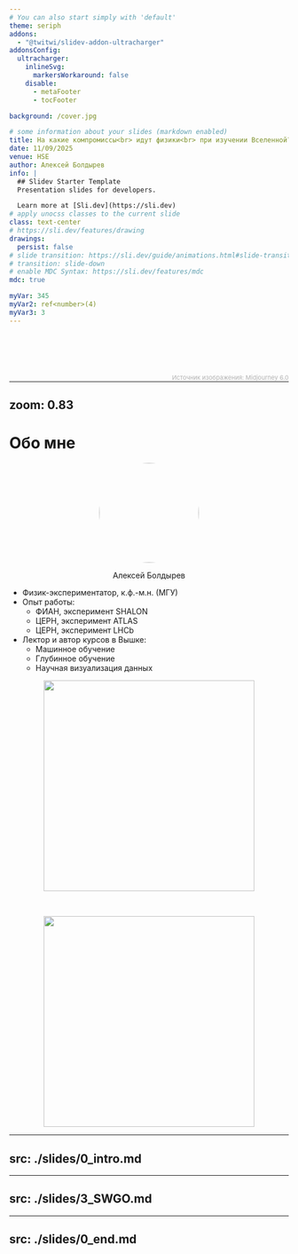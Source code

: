 ```yaml
---
# You can also start simply with 'default'
theme: seriph
addons:
  - "@twitwi/slidev-addon-ultracharger"
addonsConfig:
  ultracharger:
    inlineSvg:
      markersWorkaround: false
    disable:
      - metaFooter
      - tocFooter

background: /cover.jpg

# some information about your slides (markdown enabled)
title: На какие компромиссы<br> идут физики<br> при изучении Вселенной?
date: 11/09/2025
venue: HSE
author: Алексей Болдырев
info: |
  ## Slidev Starter Template
  Presentation slides for developers.

  Learn more at [Sli.dev](https://sli.dev)
# apply unocss classes to the current slide
class: text-center
# https://sli.dev/features/drawing
drawings:
  persist: false
# slide transition: https://sli.dev/guide/animations.html#slide-transitions
# transition: slide-down
# enable MDC Syntax: https://sli.dev/features/mdc
mdc: true

myVar: 345
myVar2: ref<number>(4)
myVar3: 3
---
```


<br>

# <span style="font-size:32.0pt" v-html="$slidev.configs.title?.replaceAll(' ', '<br/>')"></span>
# <span style="font-size:32.0pt" v-html="$slidev.configs.subtitle?.replaceAll(' ', '<br/>')"></span>
# <span style="font-size:18.0pt" v-html="$slidev.configs.author?.replaceAll(' ', '<br/>')"></span>

<div>
<br>
<span style="color:#b3b3b3ff; font-size: 11px; float: right;">Источник изображения: Midjourney 6.0
</span>
</div>


<style>
  :deep(footer) { padding-bottom: 3em !important; }
</style>

<!--
Hello, my name is Alexey Boldyrev, I am an assistant professor in the Department of Big Data and Information Retrieval at the Faculty of Computer Science at HSE University in Moscow.
-->

---
zoom: 0.83
---

# Обо мне


<style scoped>
.img-container {
  background-color: purple;
  padding: 10px 0;
  width: 200px;
}

img {
  border-radius: 50%;
  width: 180px;
  height: 180px;
  display: block;
  margin: 0 auto;
}

img.rect-img {
  object-fit: cover;
}

img.no-border-radius {
  height: auto;
  width: 380px;
  border-radius: 0; /* Make sure to remove the rounded border */
}

</style>

<div class="grid grid-cols-[4fr_3fr] gap-10">

<div>
<figure>
  <img src="/Alexey.jpg" style="width: 180px, height: 180px !important, border-radius: 50%;">
</figure>
<p style="text-align: center">Алексей Болдырев</p>

* Физик-экспериментатор, к.ф.-м.н. (МГУ)
* Опыт работы:
  * ФИАН, эксперимент SHALON
  * ЦЕРН, эксперимент ATLAS
  * ЦЕРН, эксперимент LHCb
* Лектор и автор курсов в Вышке:
  * Машинное обучение
  * Глубинное обучение
  * Научная визуализация данных
</div>

<div>

<figure>
  <img src="/ATLAS.jpg" class="no-border-radius" style="height: 105px, width: 320px">
</figure>
<br>
<figure>
  <img src="/LHCb.jpg" class="no-border-radius" style="height: 105px, width: 320px">
</figure>
</div>
</div>

---
src: ./slides/0_intro.md
---

---
src: ./slides/3_SWGO.md
---

---
src: ./slides/0_end.md
---
